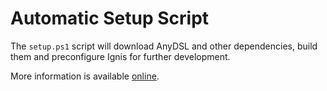 # Automatic Setup Script

The ``setup.ps1`` script will download AnyDSL and other dependencies, build them and preconfigure Ignis for further development.

More information is available [online](https://pearcoding.github.io/Ignis/src/getting_started/building.html).
